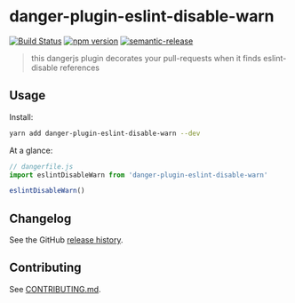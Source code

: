 # danger-plugin-eslint-disable-warn

[![Build Status](https://travis-ci.org/AndreaPontrandolfo/danger-plugin-eslint-disable-warn.svg?branch=master)](https://travis-ci.org/AndreaPontrandolfo/danger-plugin-eslint-disable-warn)
[![npm version](https://badge.fury.io/js/danger-plugin-eslint-disable-warn.svg)](https://badge.fury.io/js/danger-plugin-eslint-disable-warn)
[![semantic-release](https://img.shields.io/badge/%20%20%F0%9F%93%A6%F0%9F%9A%80-semantic--release-e10079.svg)](https://github.com/semantic-release/semantic-release)

> this dangerjs plugin decorates your pull-requests when it finds eslint-disable references

## Usage

Install:

```sh
yarn add danger-plugin-eslint-disable-warn --dev
```

At a glance:

```js
// dangerfile.js
import eslintDisableWarn from 'danger-plugin-eslint-disable-warn'

eslintDisableWarn()
```
## Changelog

See the GitHub [release history](https://github.com/AndreaPontrandolfo/danger-plugin-eslint-disable-warn/releases).

## Contributing

See [CONTRIBUTING.md](CONTRIBUTING.md).
